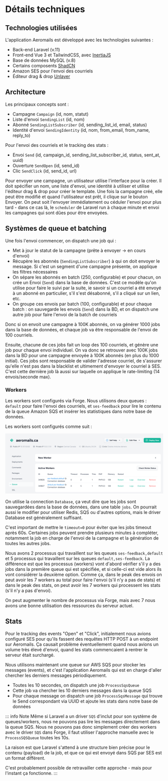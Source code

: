 # Détails techniques

## Technologies utilisées

L'application Aeromails est développé avec les technologies suivantes : 

- Back-end Laravel (v.11)
- Front-end Vue 3 et TailwindCSS, avec [InertiaJS](https://www.inertiajs.com/)
- Base de données MySQL (v.8)
- Certains composents [ShadCN](https://www.shadcn-vue.com/)
- Amazon SES pour l'envoi des courriels
- Éditeur drag & drop [Unlayer](https://unlayer.com/)

## Architecture

Les principaux concepts sont : 

- Campagne `Campaign` (id, nom, statut)
- Liste d'envoi `SendingList` (id, nom)
- Abonné `SendingListSubscriber` (id, sending_list_id, email, status)
- Identité d'envoi `SendingIdentity` (id, nom, from_email, from_name, reply_to)

Pour l'envoi des courriels et le tracking des stats : 

- Envoi `Send` (id, campaign_id, sending_list_subscriber_id, status, sent_at, uuid)
- Ouverture `SendOpen` (id, send_id)
- Clic `SendClick` (id, send_id, url)

Pour envoyer une campagne, un utilisateur utilise l'interface pour la créer. Il doit spécifier un nom, une liste d'envoi, une identité à utiliser et utilise l'éditeur drag & drop pour créer le template. Une fois la campagne créé, elle peut être modifié et quand l'utilisateur est prêt, il clique sur le bouton Envoyer. On peut soit l'envoyer immédiatement ou céduler l'envoi pour plus tard - dans ce cas là, le `scheduler` de Laravel run à chaque minute et envoi les campagnes qui sont dûes pour être envoyées.

## Systèmes de queue et batching

Une fois l'envoi commencer, on dispatch une job qui : 

- Met à jour le statut de la campagne (prête à envoyer -> en cours d'envoi)
- Récupère les abonnés (`SendingListSubscriber`) à qui on doit envoyer le message. Si c'est un segment d'une campagne présente, on applique les filtres nécessaires
- On sépare les abonnés en batch (250, configurable) et pour chacun, on crée un Envoi (`Send`) dans la base de données. C'est ce modèle qu'on utilise pour faire le suivi par la suite, ie savoir si un courriel a été envoyé à un abonné en particulier, s'il s'est désabonné, s'il a cliqué sur un lien, etc.
- On groupe ces envois par batch (100, configurable) et pour chaque batch : on sauvegarde les envois (`Send`) dans la BD, et on dispatch une autre job pour faire l'envoi de la batch de courriels

Donc si on envoit une campagne à 100K abonnés, on va générer 1000 jobs dans la base de données, et chaque job va être responsable de l'envoi de 100 courriels.

Ensuite, chacune de ces jobs fait un loop des 100 courriels, et génère une job pour chaque envoi individuel. On va donc se retrouver avec 100K jobs dans la BD pour une campagne envoyée à 100K abonnés (en plus du 1000 initial). Ces jobs sont responsable de valider l'adresse courriel, de s'assurer qu'elle n'est pas dans la blacklist et ultimement d'envoyer le courriel à SES. C'est cette dernière job là aussi sur laquelle on applique le rate-limiting (14 envois/seconde max).

### Workers

Les workers sont configurés via Forge. Nous utilisons deux queues : `default` pour faire l'envoi des courriels, et `ses-feedback` pour lire le contenu de la queue Amazon SQS et insérer les statistiques dans notre base de données.

Les workers sont configurés comme suit : 

![](./../assets/aeromails/queue.png)

On utilise la connection `Database`, ça veut dire que les jobs sont sauvegardées dans la base de données, dans une table `jobs`. On pourrait aussi le modifier pour utiliser Redis, SQS ou d'autres options, mais le driver Database est généralement suffisant.

C'est important de mettre le `timeout=0` pour éviter que les jobs timeout après 60s. Certaines jobs peuvent prendre plusieurs minutes à compléter, notamment la job en charge de l'envoi de la campagne et la génération de toutes les autres jobs.

Nous avons 2 processus qui travaillent sur les queues `ses-feedback,default` et 5 processus qui travaillent sur les queues `default,ses-feedback`. La différence est que les processus (workers) vont d'abord vérifier s'il y a des jobs dans la première queue qui est spécifiée, et si celle-ci est vide alors ils vont considérer la deuxième option. Comme ça, dans le peak des envois on peut avoir les 7 workers au total pour faire l'envoi (s'il n'y a pas de stats) et dans le peak des stats, on peut avoir les 7 workers qui processent les stats (s'il n'y a pas d'envoi).

On peut augmenter le nombre de processus via Forge, mais avec 7 nous avons une bonne utilisation des ressources du serveur actuel.

## Stats

Pour le tracking des events "Open" et "Click", initialement nous avions configuré SES pour qu'ils fassent des requêtes HTTP POST à un endpoint sur Aeromails. Ça causait problème éventuellement quand nous avions un volume très élevé d'envoi, quand les stats commencaient à rentrer le serveur était surchargé.

Nous utilisons maintenant une queue sur AWS SQS pour stocker les messages (events), et c'est l'application Aeromails qui est en charge d'aller chercher les derniers messages périodiquement.

- Toutes les 10 secondes, on dispatch une job `ProcessSqsQueue`
- Cette job va chercher les 10 derniers messages dans la queue SQS
- Pour chaque message on dispatch une job `ProcessSqsMessage` qui trouve le Send correspondant via UUID et ajoute les stats dans notre base de données

::: info Note
Même si Laravel a un driver `SQS` d'inclut pour son système de queues/workers, nous ne pouvons pas lire les messages directement dans la queue SQS. Nous ne pouvons pas donc simplement créer des workers avec le driver `SQS` dans Forge, il faut utiliser l'approche manuelle avec le `ProcessSQSQueue` toutes les 10s.

La raison est que Laravel s'attend à une structure bien précise pour le contenu (payload) de la job, et que ce qui est envoyé dans SQS par SES est un format différent.

C'est probablement possible de retravailler cette approche - mais pour l'instant ça fonctionne.
:::